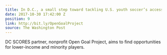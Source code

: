 ```yaml
---
title: In D.C., a small step toward tackling U.S. youth soccer’s accessibility problem
date: 2017-10-30 17:42:00 Z
position: 9
link: http://bit.ly/OpenGoalProject
source: The Washington Post
---
```


DC SCORES partner, nonprofit Open Goal Project, aims to find opportunities for lower-income and minority players.
